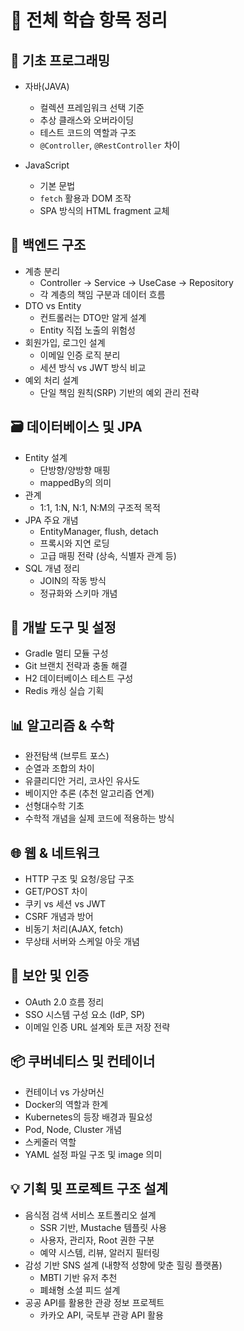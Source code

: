 # 🧠 전체 학습 항목 정리
## 🚩 기초 프로그래밍
+ 자바(JAVA)
  + 컬렉션 프레임워크 선택 기준
  + 추상 클래스와 오버라이딩
  + 테스트 코드의 역할과 구조
  + `@Controller`, `@RestController` 차이

+ JavaScript
  + 기본 문법
  + `fetch` 활용과 DOM 조작
  + SPA 방식의 HTML fragment 교체

## 💾 백엔드 구조
+ 계층 분리
  + Controller → Service → UseCase → Repository
  + 각 계층의 책임 구분과 데이터 흐름
+ DTO vs Entity
  + 컨트롤러는 DTO만 알게 설계
  + Entity 직접 노출의 위험성
+ 회원가입, 로그인 설계
  + 이메일 인증 로직 분리
  + 세션 방식 vs JWT 방식 비교
+ 예외 처리 설계
  + 단일 책임 원칙(SRP) 기반의 예외 관리 전략

## 🗃️ 데이터베이스 및 JPA
+ Entity 설계
  + 단방향/양방향 매핑
  + mappedBy의 의미
+ 관계
  + 1:1, 1:N, N:1, N:M의 구조적 목적
+ JPA 주요 개념
  + EntityManager, flush, detach
  + 프록시와 지연 로딩
  + 고급 매핑 전략 (상속, 식별자 관계 등)
+ SQL 개념 정리
  + JOIN의 작동 방식
  + 정규화와 스키마 개념

## 🔧 개발 도구 및 설정
+ Gradle 멀티 모듈 구성
+ Git 브랜치 전략과 충돌 해결
+ H2 데이터베이스 테스트 구성
+ Redis 캐싱 실습 기획

## 📊 알고리즘 & 수학
+ 완전탐색 (브루트 포스)
+ 순열과 조합의 차이
+ 유클리디안 거리, 코사인 유사도
+ 베이지안 추론 (추천 알고리즘 연계)
+ 선형대수학 기초
+ 수학적 개념을 실제 코드에 적용하는 방식

## 🌐 웹 & 네트워크
+ HTTP 구조 및 요청/응답 구조
+ GET/POST 차이
+ 쿠키 vs 세션 vs JWT
+ CSRF 개념과 방어
+ 비동기 처리(AJAX, fetch)
+ 무상태 서버와 스케일 아웃 개념

## 🔐 보안 및 인증
+ OAuth 2.0 흐름 정리
+ SSO 시스템 구성 요소 (IdP, SP)
+ 이메일 인증 URL 설계와 토큰 저장 전략

## 📦 쿠버네티스 및 컨테이너
+ 컨테이너 vs 가상머신
+ Docker의 역할과 한계
+ Kubernetes의 등장 배경과 필요성
+ Pod, Node, Cluster 개념
+ 스케줄러 역할
+ YAML 설정 파일 구조 및 image 의미

## 💡 기획 및 프로젝트 구조 설계
+ 음식점 검색 서비스 포트폴리오 설계
  + SSR 기반, Mustache 템플릿 사용
  + 사용자, 관리자, Root 권한 구분
  + 예약 시스템, 리뷰, 알러지 필터링
+ 감성 기반 SNS 설계 (내향적 성향에 맞춘 힐링 플랫폼)
  + MBTI 기반 유저 추천
  + 폐쇄형 소셜 피드 설계
+ 공공 API를 활용한 관광 정보 프로젝트
  + 카카오 API, 국토부 관광 API 활용

